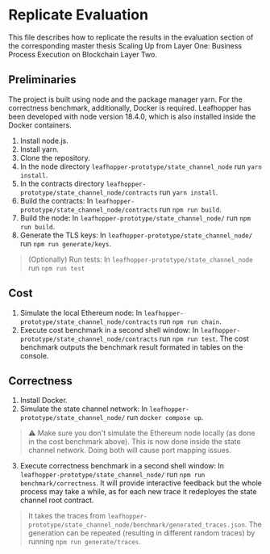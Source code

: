 # Replicate Evaluation

This file describes how to replicate the results in the evaluation section of the corresponding master thesis Scaling Up from
Layer One: Business Process Execution on Blockchain Layer Two. 

## Preliminaries

The project is built using node and the package manager yarn. For the correctness benchmark, additionally, Docker is required. Leafhopper has been developed with node version 18.4.0, which is also installed inside the Docker containers.

1. Install node.js.
2. Install yarn.
3. Clone the repository. 
4. In the node directory `leafhopper-prototype/state_channel_node` run `yarn install`.
6. In the contracts directory `leafhopper-prototype/state_channel_node/contracts` run `yarn install`.
7. Build the contracts: In `leafhopper-prototype/state_channel_node/contracts` run `npm run build`.
9. Build the node: In `leafhopper-prototype/state_channel_node/` run `npm run build`.
10. Generate the TLS keys: In `leafhopper-prototype/state_channel_node/` run `npm run generate/keys`.
> (Optionally) Run tests: In `leafhopper-prototype/state_channel_node` run `npm run test`

## Cost

1. Simulate the local Ethereum node: In `leafhopper-prototype/state_channel_node/contracts` run `npm run chain`.
2. Execute cost benchmark in a second shell window: In `leafhopper-prototype/state_channel_node/contracts` run `npm run test`. The cost benchmark outputs the benchmark result formated in tables on the console.

## Correctness 

1. Install Docker.
2. Simulate the state channel network: In `leafhopper-prototype/state_channel_node/` run `docker compose up`.
> :warning: Make sure you don't simulate the Ethereum node locally (as done in the cost benchmark above). This is now done inside the state channel network. Doing both will cause port mapping issues.
3. Execute correctness benchmark in a second shell window: In `leafhopper-prototype/state_channel_node/` run `npm run benchmark/correctness`. It will provide interactive feedback but the whole process may take a while, as for each new trace it redeployes the state channel root contract. 
> It takes the traces from `leafhopper-prototype/state_channel_node/benchmark/generated_traces.json`. The generation can be repeated (resulting in different random traces) by running `npm run generate/traces`.
